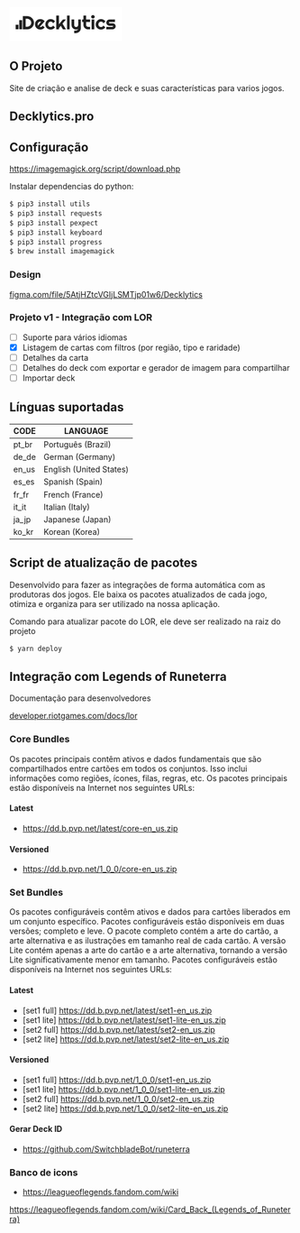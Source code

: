 ![Decklytics](logo.png)

## O Projeto ##
Site de criação e analise de deck e suas características para varios jogos.

## Decklytics.pro ##

## Configuração ##

https://imagemagick.org/script/download.php

Instalar dependencias do python:
``` bash
$ pip3 install utils
$ pip3 install requests
$ pip3 install pexpect
$ pip3 install keyboard
$ pip3 install progress
$ brew install imagemagick
```

### Design ###
[figma.com/file/5AtjHZtcVGIjLSMTjp01w6/Decklytics](https://www.figma.com/file/5AtjHZtcVGIjLSMTjp01w6/Decklytics)

### Projeto v1 - Integração com LOR ###
- [ ] Suporte para vários idiomas
- [x] Listagem de cartas com filtros (por região, tipo e raridade)
- [ ] Detalhes da carta
- [ ] Detalhes do deck com exportar e gerador de imagem para compartilhar
- [ ] Importar deck

## Línguas suportadas ##

| CODE  |	LANGUAGE                    |
| ----- | ----------------------------- |
| pt_br |   Português (Brazil)          |
| de_de |   German (Germany)            |
| en_us |   English (United States)     |
| es_es |	Spanish (Spain)             |
| fr_fr |	French (France)             |
| it_it |	Italian (Italy)             |
| ja_jp |	Japanese (Japan)            |
| ko_kr |	Korean (Korea)              |

## Script de atualização de pacotes ##
Desenvolvido para fazer as integrações de forma automática com as produtoras dos jogos. Ele baixa os pacotes atualizados de cada jogo, otimiza e organiza para ser utilizado na nossa aplicação.

Comando para atualizar pacote do LOR, ele deve ser realizado na raiz do projeto
``` bash
$ yarn deploy
```

## Integração com Legends of Runeterra ##

Documentação para desenvolvedores

[developer.riotgames.com/docs/lor](https://developer.riotgames.com/docs/lor)

### Core Bundles ###
Os pacotes principais contêm ativos e dados fundamentais que são compartilhados entre cartões em todos os conjuntos. Isso inclui informações como regiões, ícones, filas, regras, etc. Os pacotes principais estão disponíveis na Internet nos seguintes URLs:

#### Latest ####
* https://dd.b.pvp.net/latest/core-en_us.zip

#### Versioned ####
* https://dd.b.pvp.net/1_0_0/core-en_us.zip

### Set Bundles ###
Os pacotes configuráveis ​​contêm ativos e dados para cartões liberados em um conjunto específico. Pacotes configuráveis ​​estão disponíveis em duas versões; completo e leve. O pacote completo contém a arte do cartão, a arte alternativa e as ilustrações em tamanho real de cada cartão. A versão Lite contém apenas a arte do cartão e a arte alternativa, tornando a versão Lite significativamente menor em tamanho. Pacotes configuráveis ​​estão disponíveis na Internet nos seguintes URLs:

#### Latest ####
* [set1 full] https://dd.b.pvp.net/latest/set1-en_us.zip
* [set1 lite] https://dd.b.pvp.net/latest/set1-lite-en_us.zip
* [set2 full] https://dd.b.pvp.net/latest/set2-en_us.zip
* [set2 lite] https://dd.b.pvp.net/latest/set2-lite-en_us.zip

#### Versioned ####
* [set1 full] https://dd.b.pvp.net/1_0_0/set1-en_us.zip
* [set1 lite] https://dd.b.pvp.net/1_0_0/set1-lite-en_us.zip
* [set2 full] https://dd.b.pvp.net/1_0_0/set2-en_us.zip
* [set2 lite] https://dd.b.pvp.net/1_0_0/set2-lite-en_us.zip

#### Gerar Deck ID ####
* https://github.com/SwitchbladeBot/runeterra

### Banco de icons ###
* https://leagueoflegends.fandom.com/wiki

https://leagueoflegends.fandom.com/wiki/Card_Back_(Legends_of_Runeterra)